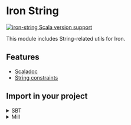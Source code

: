 # Iron String

[![iron-string Scala version support](https://index.scala-lang.org/iltotore/iron/iron-string/latest-by-scala-version.svg)](https://index.scala-lang.org/iltotore/iron/iron-string)

This module includes String-related utils for Iron.


## Features

- [Scaladoc](https://iltotore.github.io/iron/scaladoc/api/io/github/iltotore/iron/constraint.html)
- [String constraints](https://iltotore.github.io/iron/scaladoc/api/io/github/iltotore/iron/string/constraint$.html)

## Import in your project

<details>
<summary>SBT</summary>

```scala
libraryDependencies += "io.github.iltotore" %% "iron-string" % "version"
```

</details>

<details>
<summary>Mill</summary>

```scala
ivy"io.github.iltotore::iron-string:version"
```

</details>